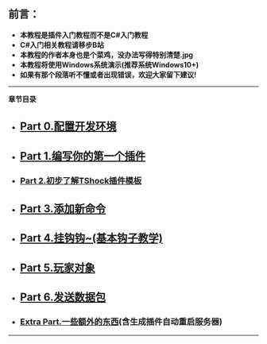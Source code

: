 ## 前言：

* ****本教程是插件入门教程而不是C#入门教程****
* ****C#入门相关教程请移步B站****
* ****本教程的作者本身也是个菜鸡，没办法写得特别清楚.jpg****
* ****本教程将使用Windows系统演示\(推荐系统Windows10+\)****
* ****如果有那个段落听不懂或者出现错误，欢迎大家留下建议\!****

* * *
**章节目录**  

* ## [Part 0.配置开发环境](https://www.bbstr.net/t/2376/)​
* ## [Part 1.编写你的第一个插件](https://www.bbstr.net/t/2376/post-15914)​
* ### [Part 2.初步了解TShock插件模板](https://www.bbstr.net/t/2376/post-15920)​
* ## [Part 3.添加新命令](https://www.bbstr.net/t/2376/post-15922)​
* ## [Part 4.挂钩钩\~\(基本钩子教学\)](https://www.bbstr.net/t/2376/post-15944)​
* ## [Part 5.玩家对象](https://www.bbstr.net/t/2376/post-15999)​
* ## [Part 6.发送数据包](https://www.bbstr.net/t/2376/post-16150)​
* ### [Extra Part.一些额外的东西](https://www.bbstr.net/t/2376/post-15921)\(含生成插件自动重启服务器\)​

* * *
